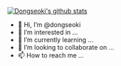   [![Dongseoki's github stats](https://github-readme-stats.vercel.app/api?username=dongseoki)](https://github.com/dongseoki)


- 👋 Hi, I’m @dongseoki
- 👀 I’m interested in ...
- 🌱 I’m currently learning ...
- 💞️ I’m looking to collaborate on ...
- 📫 How to reach me ...

<!---
dongseoki/dongseoki is a ✨ special ✨ repository because its `README.md` (this file) appears on your GitHub profile.
You can click the Preview link to take a look at your changes.
--->
